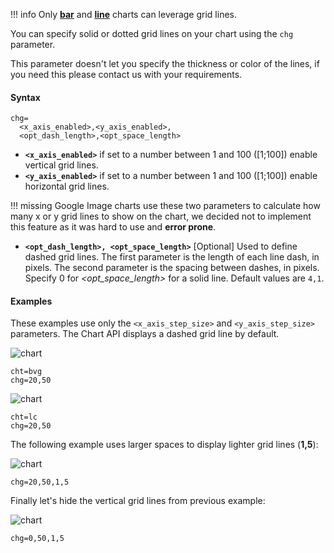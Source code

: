 !!! info
    Only **[bar](#bar-charts)** and **[line](#line-charts)** charts can leverage grid lines.

You can specify solid or dotted grid lines on your chart using the `chg` parameter.

This parameter doesn't let you specify the thickness or color of the lines, if you need this please contact us with your requirements.

 <!-- For more ways to make lines across your chart, see shape markers (chm type h, H, v, or V), range markers (chm), and axis tick marks (chxtc). -->

#### Syntax

```
chg=
  <x_axis_enabled>,<y_axis_enabled>,
  <opt_dash_length>,<opt_space_length>
```

<!-- <opt_x_offset>,<opt_y_offset> -->

- **`<x_axis_enabled>`** if set to a number between 1 and 100 ([1;100]) enable vertical grid lines.
- **`<y_axis_enabled>`** if set to a number between 1 and 100 ([1;100]) enable horizontal grid lines.


!!! missing
    Google Image charts use these two parameters to calculate how many x or y grid lines to show on the chart, we decided not to implement this feature as it was hard to use and **error prone**.

- **`<opt_dash_length>, <opt_space_length>`** [Optional] Used to define dashed grid lines. The first parameter is the length of each line dash, in pixels. The second parameter is the spacing between dashes, in pixels. Specify 0 for *<opt_space_length>* for a solid line. Default values are `4,1`.

<!-- - **`<opt_x_offset>,<opt_y_offset>`** [Optional] The number of units, according to the chart scale, to offset the x and y grid lines, respectively. Can be positive or negative values. If you specify this value, you must also specify all preceding values. Default values are 0,0. -->

#### Examples

These examples use only the `<x_axis_step_size>` and `<y_axis_step_size>` parameters. The Chart API displays a dashed grid line by default.

![chart](https://image-charts.com/chart?cht=bvg&chd=t:50,30,10,60,65,90&chco=76A4FB&chls=2.0,0.0,0.0&chxt=x,y&chxl=0:|0|1|2|3|4|5|1:|0|50|100&chs=700x200&chg=20,50)

```
cht=bvg
chg=20,50
```

![chart](https://image-charts.com/chart?cht=lc&chd=s:cEAELFJHHHKUju9uuXUc&chco=76A4FB&chls=2.0,0.0,0.0&chxt=x,y&chxl=0:%7C0%7C1%7C2%7C3%7C4%7C5%7C1:%7C0%7C50%7C100&chs=700x200&chg=20,50)

```
cht=lc
chg=20,50
```

The following example uses larger spaces to display lighter grid lines (**1,5**):

![chart](https://image-charts.com/chart?cht=lc&chd=s:cEAELFJHHHKUju9uuXUc&chco=76A4FB&chls=2.0,0.0,0.0&chxt=x,y&chxl=0:%7C0%7C1%7C2%7C3%7C4%7C5%7C1:%7C0%7C50%7C100&chs=700x200&chg=20,50,1,5)

```
chg=20,50,1,5
```

Finally let's hide the vertical grid lines from previous example:

![chart](https://image-charts.com/chart?cht=lc&chd=s:cEAELFJHHHKUju9uuXUc&chco=76A4FB&chls=2.0,0.0,0.0&chxt=x,y&chxl=0:%7C0%7C1%7C2%7C3%7C4%7C5%7C1:%7C0%7C50%7C100&chs=700x200&chg=0,50,1,5)

```
chg=0,50,1,5
```
